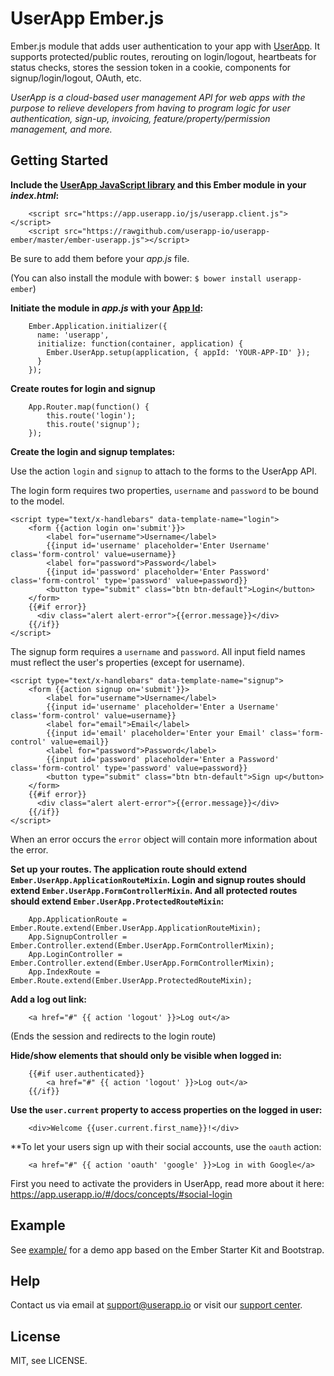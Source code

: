 UserApp Ember.js
=================

Ember.js module that adds user authentication to your app with [UserApp](https://www.userapp.io/). It supports protected/public routes, rerouting on login/logout, heartbeats for status checks, stores the session token in a cookie, components for signup/login/logout, OAuth, etc.

*UserApp is a cloud-based user management API for web apps with the purpose to relieve developers from having to program logic for user authentication, sign-up, invoicing, feature/property/permission management, and more.*

## Getting Started

**Include the [UserApp JavaScript library](https://app.userapp.io/#/docs/libs/javascript/) and this Ember module in your *index.html*:**

        <script src="https://app.userapp.io/js/userapp.client.js"></script>
        <script src="https://rawgithub.com/userapp-io/userapp-ember/master/ember-userapp.js"></script>

Be sure to add them before your *app.js* file.

(You can also install the module with bower: `$ bower install userapp-ember`)

**Initiate the module in *app.js* with your [App Id](https://help.userapp.io/customer/portal/articles/1322336-how-do-i-find-my-app-id-):**

        Ember.Application.initializer({
		  name: 'userapp',
		  initialize: function(container, application) {
		    Ember.UserApp.setup(application, { appId: 'YOUR-APP-ID' });
		  }
		});

**Create routes for login and signup**

        App.Router.map(function() {
		 	this.route('login');
			this.route('signup');
		});

**Create the login and signup templates:**

Use the action `login` and `signup` to attach to the forms to the UserApp API.

The login form requires two properties, `username` and `password` to be bound to the model.

	<script type="text/x-handlebars" data-template-name="login">
		<form {{action login on='submit'}}>
		    <label for="username">Username</label>
		    {{input id='username' placeholder='Enter Username' class='form-control' value=username}}
		    <label for="password">Password</label>
		    {{input id='password' placeholder='Enter Password' class='form-control' type='password' value=password}}
		  	<button type="submit" class="btn btn-default">Login</button>
		</form>
		{{#if error}}
		  <div class="alert alert-error">{{error.message}}</div>
		{{/if}}
	</script>

The signup form requires a `username` and `password`. All input field names must reflect the user's properties (except for username).

	<script type="text/x-handlebars" data-template-name="signup">
		<form {{action signup on='submit'}}>
		    <label for="username">Username</label>
		    {{input id='username' placeholder='Enter a Username' class='form-control' value=username}}
		    <label for="email">Email</label>
		    {{input id='email' placeholder='Enter your Email' class='form-control' value=email}}
		    <label for="password">Password</label>
		    {{input id='password' placeholder='Enter a Password' class='form-control' type='password' value=password}}
		  	<button type="submit" class="btn btn-default">Sign up</button>
		</form>
		{{#if error}}
		  <div class="alert alert-error">{{error.message}}</div>
		{{/if}}
	</script>

When an error occurs the `error` object will contain more information about the error.

**Set up your routes. The application route should extend `Ember.UserApp.ApplicationRouteMixin`. Login and signup routes should extend `Ember.UserApp.FormControllerMixin`. And all protected routes should extend `Ember.UserApp.ProtectedRouteMixin`:**

		App.ApplicationRoute = Ember.Route.extend(Ember.UserApp.ApplicationRouteMixin);
		App.SignupController = Ember.Controller.extend(Ember.UserApp.FormControllerMixin);
		App.LoginController = Ember.Controller.extend(Ember.UserApp.FormControllerMixin);
		App.IndexRoute = Ember.Route.extend(Ember.UserApp.ProtectedRouteMixin);

**Add a log out link:**
    
        <a href="#" {{ action 'logout' }}>Log out</a>

(Ends the session and redirects to the login route)

**Hide/show elements that should only be visible when logged in:**
  		
  		{{#if user.authenticated}}
        	<a href="#" {{ action 'logout' }}>Log out</a>
        {{/if}}

**Use the `user.current` property to access properties on the logged in user:**

        <div>Welcome {{user.current.first_name}}!</div>

**To let your users sign up with their social accounts, use the `oauth` action:

		<a href="#" {{ action 'oauth' 'google' }}>Log in with Google</a>

First you need to activate the providers in UserApp, read more about it here: <https://app.userapp.io/#/docs/concepts/#social-login>

## Example

See [example/](https://github.com/userapp-io/userapp-ember/tree/master/example) for a demo app based on the Ember Starter Kit and Bootstrap.

## Help

Contact us via email at support@userapp.io or visit our [support center](https://help.userapp.io).

## License

MIT, see LICENSE.